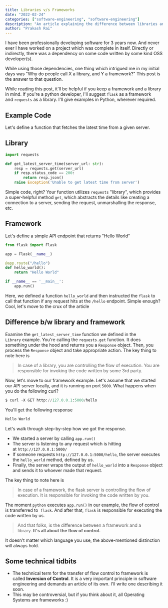 ```yaml
---
title: Libraries v/s Frameworks
date: "2022-02-24"
categories: ["software-engineering", "software-engineering"]
description: "An article explaining the difference between libraries and framework. The confusion is very common in software engineering domain. This article attempts to clarify the differences."
author: "Prakash Rai"
---
```



I have been professionally developing software for 3 years now. And never ever I have worked on a project which was complete in itself. Directly or indirectly, there was a dependency on some code written by some kind OSS developer(s).

While using those dependencies, one thing which intrigued me in my initial days was "Why do people call X a library, and Y a framework?" This post is the answer to that question.

While reading this post, it'll be helpful if you keep a framework and a library in mind. If you're a python developer, I'll suggest `flask` as a framework and `requests` as a library. I'll give examples in Python, wherever required.

## Example Code

Let's define a function that fetches the latest time from a given server.

## Library

```python
import requests

def get_latest_server_time(server_url: str):
    resp = requests.get(server_url)
    if resp.status_code == 200:
        return resp.json()
    raise Exception('Unable to get latest time from server')

```

Simple code, right? Your function utilizes `requests` "library", which provides a super-helpful method `get`, which abstracts the details like creating a connection to a server, sending the request, unmarshalling the response, etc.

## Framework

Let's define a simple API endpoint that returns "Hello World"

```python
from flask import Flask

app = Flask(__name__)

@app.route("/hello")
def hello_world():
    return "Hello World"

if __name__ == '__main__':
    app.run()

```

Here, we defined a function `hello_world` and then instructed the `flask` to call that function if any request hits at the `/hello` endpoint. Simple enough? Cool, let's move to the crux of the article

## Difference b/w library and framework


Examine the `get_latest_server_time` function we defined in the `Library` example. You're calling the `requests.get` function. It does something under the hood and returns you a `Response` object. Then, you process the `Response` object and take appropriate action. The key thing to note here is

> In case of a library, you are controlling the flow of execution. You are responsible for invoking the code written by some 3rd party.
> 

Now, let's move to our framework example. Let's assume that we started our API server locally, and it is running on port `5000`. What happens when you do the following curl?

```python
$ curl -X GET http://127.0.0.1:5000/hello

```

You'll get the following response

```python
Hello World

```

Let's walk through step-by-step how we got the response.

- We started a server by calling `app.run()`
- The server is listening to any request which is hitting at `http://127.0.0.1:5000/`
- If someone requests `http://127.0.0.1:5000/hello`, the server executes the `hello_world` method, defined by us.
- Finally, the server wraps the output of `hello_world` into a `Response` object and sends it to whoever made that request.

The key thing to note here is

> In case of a framework, the flask server is controlling the flow of execution. It is responsible for invoking the code written by you.
> 

The moment `python` executes `app.run()` in our example, the flow of control is transferred to  `flask`. And after that, `flask` is responsible for executing the code written by us.

> And that folks, is the difference between a framework and a library. **It's all about the flow of control.**


It doesn't matter which language you use, the above-mentioned distinction will always hold.

## Some technical tidbits

- The technical term for the transfer of flow control to framework is called **Inversion of Control**. It is a very important principle in software engineering and demands an article of its own. I'll write one describing it soon.
- This may be controversial, but if you think about it, all Operating Systems are frameworks :)